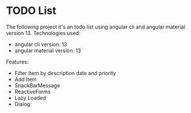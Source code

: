 # TODO List
The following project it's an todo list using angular cli and angular material version 13.
Technologies used:
+ angular cli version: 13
+ angular material version: 13

Features: 
+ Filter Item by description date and priority
+ Add Item
+ SnackBarMessage
+ ReactiveForms
+ Lazy Loaded
+ Dialog
